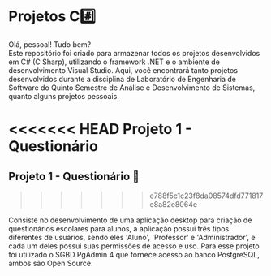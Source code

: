 # Projetos C#️⃣

Olá, pessoal! Tudo bem?  
Este repositório foi criado para armazenar todos os projetos desenvolvidos em C# (C Sharp), utilizando o framework .NET e o ambiente de desenvolvimento Visual Studio. Aqui, você encontrará tanto projetos desenvolvidos durante a disciplina de Laboratório de Engenharia de Software do Quinto Semestre de Análise e Desenvolvimento de Sistemas, quanto alguns projetos pessoais.

<<<<<<< HEAD
Projeto 1 - Questionário 
=======
## Projeto 1 - Questionário 🧾
>>>>>>> e788f5c1c23f8da08574dfd771817e8a82e8064e

Consiste no desenvolvimento de uma aplicação desktop para criação de questionários escolares para alunos, a aplicação possui três tipos diferentes de usuários, sendo eles 'Aluno', 'Professor' e 'Administrador', e cada um deles possui suas permissões de acesso e uso. Para esse projeto foi utilizado o SGBD PgAdmin 4 que fornece acesso ao banco PostgreSQL, ambos são Open Source.
